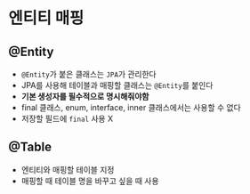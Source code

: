 # 엔티티 매핑

## @Entity

- `@Entity`가 붙은 클래스는 `JPA`가 관리한다
- JPA를 사용해 테이블과 매핑할 클래스는 `@Entity`를 붙인다
- **기본 생성자를 필수적으로 명시해줘야함**
- final 클래스, enum, interface, inner 클래스에서는 사용할 수 없다
- 저장할 필드에 `final` 사용 X

## @Table

- 엔티티와 매핑할 테이블 지정
- 매핑할 때 테이블 명을 바꾸고 싶을 때 사용